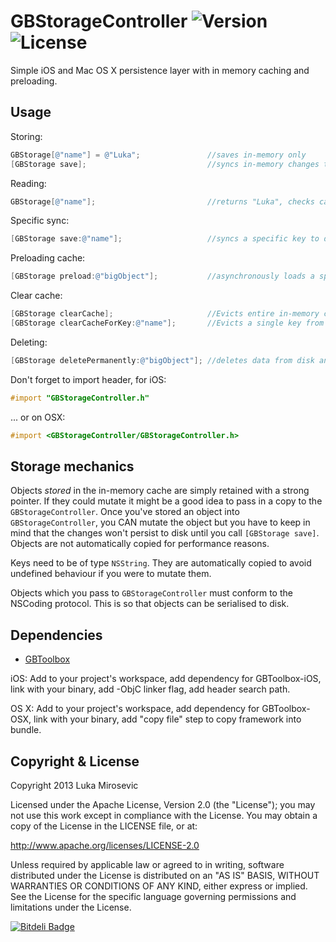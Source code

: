 # GBStorageController ![Version](https://img.shields.io/cocoapods/v/GBStorageController.svg?style=flat)&nbsp;![License](https://img.shields.io/badge/license-Apache_2-green.svg?style=flat)

Simple iOS and Mac OS X persistence layer with in memory caching and preloading.

Usage
------------

Storing:

```objective-c
GBStorage[@"name"] = @"Luka";				//saves in-memory only
[GBStorage save];							//syncs in-memory changes to disk
```

Reading:

```objective-c
GBStorage[@"name"];							//returns "Luka", checks cache first, if not found reads from disk
```

Specific sync:
```objective-c
[GBStorage save:@"name"];					//syncs a specific key to disk
```

Preloading cache:
```objective-c
[GBStorage preload:@"bigObject"];			//asynchronously loads a specific key into memory for fast future access
```

Clear cache:
```objective-c
[GBStorage clearCache];						//Evicts entire in-memory cache, but leaves files on disk. e.g. in low memory situations
[GBStorage clearCacheForKey:@"name"];		//Evicts a single key from the in-memory cache
```

Deleting:
```objective-c
[GBStorage deletePermanently:@"bigObject"];	//deletes data from disk and cache
```

Don't forget to import header, for iOS:

```objective-c
#import "GBStorageController.h"
```

... or on OSX:
```objective-c
#import <GBStorageController/GBStorageController.h>
```

Storage mechanics
------------

Objects *stored* in the in-memory cache are simply retained with a strong pointer. If they could mutate it might be a good idea to pass in a copy to the `GBStorageController`. Once you've stored an object into `GBStorageController`, you CAN mutate the object but you have to keep in mind that the changes won't persist to disk until you call `[GBStorage save]`. Objects are not automatically copied for performance reasons.

Keys need to be of type `NSString`. They are automatically copied to avoid undefined behaviour if you were to mutate them.

Objects which you pass to `GBStorageController` must conform to the NSCoding protocol. This is so that objects can be serialised to disk.

Dependencies
------------

* [GBToolbox](https://github.com/lmirosevic/GBToolbox)

iOS: Add to your project's workspace, add dependency for GBToolbox-iOS, link with your binary, add -ObjC linker flag, add header search path.

OS X: Add to your project's workspace, add dependency for GBToolbox-OSX, link with your binary, add "copy file" step to copy framework into bundle.

Copyright & License
------------

Copyright 2013 Luka Mirosevic

Licensed under the Apache License, Version 2.0 (the "License"); you may not use this work except in compliance with the License. You may obtain a copy of the License in the LICENSE file, or at:

http://www.apache.org/licenses/LICENSE-2.0

Unless required by applicable law or agreed to in writing, software distributed under the License is distributed on an "AS IS" BASIS, WITHOUT WARRANTIES OR CONDITIONS OF ANY KIND, either express or implied. See the License for the specific language governing permissions and limitations under the License.

[![Bitdeli Badge](https://d2weczhvl823v0.cloudfront.net/lmirosevic/gbstoragecontroller/trend.png)](https://bitdeli.com/free "Bitdeli Badge")
